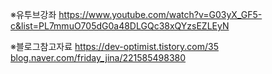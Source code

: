 ※유투브강좌
https://www.youtube.com/watch?v=G03yX_GF5-c&list=PL7mmuO705dG0a48DLGQc38xQYzsEZLEyN

※블로그참고자료
https://dev-optimist.tistory.com/35
[
blog.naver.com/friday_jina/221585498380](https://blog.naver.com/friday_jina/221585498380)
